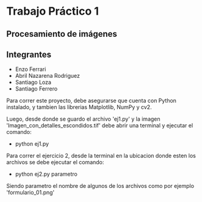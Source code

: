 # Trabajo Práctico 1
## Procesamiento de imágenes
## Integrantes
- Enzo Ferrari
- Abril Nazarena Rodriguez
- Santiago Loza
- Santiago Ferrero

Para correr este proyecto, debe asegurarse que cuenta con Python instalado, y tambien las librerias Matplotlib, NumPy y cv2.

Luego, desde donde se guardo el archivo 'ej1.py' y la imagen 'Imagen_con_detalles_escondidos.tif' debe abrir una terminal y ejecutar el comando:
  
  - python ej1.py

Para correr el ejercicio 2, desde la terminal en la ubicacion donde esten los archivos se debe ejecutar el comando:

  - python ej2.py parametro


Siendo parametro el nombre de algunos de los archivos como por ejemplo 'formulario_01.png'
